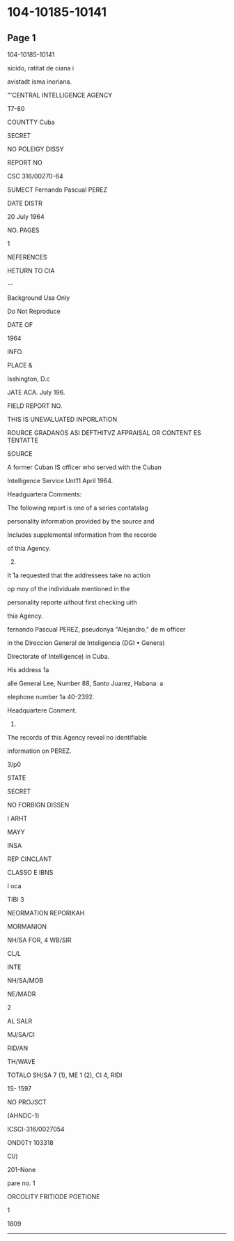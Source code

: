# 104-10185-10141

## Page 1

104-10185-10141

sicido, ratitat de ciana i

avistadt isma inoriana.

"'CENTRAL INTELLIGENCE AGENCY

T7-80

COUNTTY Cuba

SECRET

NO POLEIGY DISSY

REPORT NO

CSC 316/00270-64

SUMECT Fernando Pascual PEREZ

DATE DISTR

20 July 1964

NO. PAGES

1

NEFERENCES

HETURN TO CIA

--

Background Usa Only

Do Not Reproduce

DATE OF

1964

INFO.

PLACE &

Isshington, D.c

JATE ACA. July 196.

FIELD REPORT NO.

THIS IS UNEVALUATED INPORLATION

ROURCE GRADANOS ASI DEFTHITVZ AFPRAISAL OR CONTENT ES TENTATTE

SOURCE

A former Cuban IS officer who served with the Cuban

Intelligence Service Unt11 April 1964.

Headguartera Comments:

The following report is one of a series contatalag

personality information provided by the source and

Includes supplemental information from the recorde

of thia Agency.

2.

It 1a requested that the addressees take no action

op moy of the individuale mentioned in the

personality reporte uithout first checking uith

thia Agency.

fernando Pascual PEREZ, pseudonya "Alejandro," de m officer

in the Direccion General de Inteligencia (DGI • Genera)

Directorate of Intelligence) in Cuba.

His address 1a

alle General Lee, Number 88, Santo Juarez, Habana: a

elephone number 1a 40-2392.

Headquartere Conment.

1.

The records of this Agency reveal no identifiable

information on PEREZ.

3/p0

STATE

SECRET

NO FORBIGN DISSEN

I ARHT

MAYY

INSA

REP CINCLANT

CLASSO E IBNS

I oca

TIBI 3

NEORMATION REPORIKAH

MORMANION

NH/SA FOR, 4 WB/SIR

CL/L

INTE

NH/SA/MOB

NE/MADR

2

AL SALR

MJ/SA/CI

RID/AN

TH/WAVE

TOTALO SH/SA 7 (1), ME 1 (2), CI 4, RIDI

1S- 1597

NO PROJSCT

(AHNDC-1)

ICSCI-316/0027054

OND0Tт 103318

CI/)

201-None

pare no. 1

ORCOLITY FRITIODE POETIONE

1

1809

---

